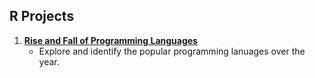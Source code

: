 ## R Projects

1. [**Rise and Fall of Programming Languages**](https://github.com/trareinaung/Rise-and-Fall-Of-Programming-Languages)
   - Explore and identify the popular programming lanuages over the year.
